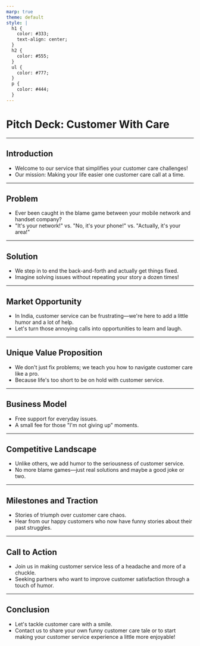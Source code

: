 ```yaml
---
marp: true
theme: default
style: |
  h1 {
    color: #333;
    text-align: center;
  }
  h2 {
    color: #555;
  }
  ul {
    color: #777;
  }
  p {
    color: #444;
  }
---
```


# Pitch Deck: Customer With Care

---

## Introduction
- Welcome to our service that simplifies your customer care challenges!
- Our mission: Making your life easier one customer care call at a time.

---

## Problem
- Ever been caught in the blame game between your mobile network and handset company?
- "It's your network!" vs. "No, it's your phone!" vs. "Actually, it's your area!"

---

## Solution
- We step in to end the back-and-forth and actually get things fixed.
- Imagine solving issues without repeating your story a dozen times!

---

## Market Opportunity
- In India, customer service can be frustrating—we're here to add a little humor and a lot of help.
- Let's turn those annoying calls into opportunities to learn and laugh.

---

## Unique Value Proposition
- We don't just fix problems; we teach you how to navigate customer care like a pro.
- Because life's too short to be on hold with customer service.

---

## Business Model
- Free support for everyday issues.
- A small fee for those "I'm not giving up" moments.

---

## Competitive Landscape
- Unlike others, we add humor to the seriousness of customer service.
- No more blame games—just real solutions and maybe a good joke or two.

---

## Milestones and Traction
- Stories of triumph over customer care chaos.
- Hear from our happy customers who now have funny stories about their past struggles.

---

## Call to Action
- Join us in making customer service less of a headache and more of a chuckle.
- Seeking partners who want to improve customer satisfaction through a touch of humor.

---

## Conclusion
- Let's tackle customer care with a smile.
- Contact us to share your own funny customer care tale or to start making your customer service experience a little more enjoyable!